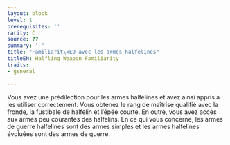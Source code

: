 ```yaml
---
layout: block
level: 1
prerequisites: ''
rarity: C
source: ??
summary: '-'
title: "Familiarit\xE9 avec les armes halfelines"
titleEN: Halfling Weapon Familiarity
traits:
- general

---
```


<p>Vous avez une prédilection pour les armes halfelines et avez ainsi appris à les utiliser correctement. Vous obtenez le rang de maîtrise qualifié avec la fronde, la fustibale de halfelin et l’épée courte. En outre, vous avez accès aux armes peu courantes des halfelins. En ce qui vous concerne, les armes de guerre halfelines sont des armes simples et les armes halfelines évoluées sont des armes de guerre.</p>